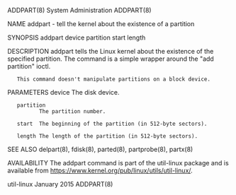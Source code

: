 ADDPART(8)                                                                                  System Administration                                                                                  ADDPART(8)

NAME
       addpart - tell the kernel about the existence of a partition

SYNOPSIS
       addpart device partition start length

DESCRIPTION
       addpart tells the Linux kernel about the existence of the specified partition.  The command is a simple wrapper around the "add partition" ioctl.

       This command doesn't manipulate partitions on a block device.

PARAMETERS
       device The disk device.

       partition
              The partition number.

       start  The beginning of the partition (in 512-byte sectors).

       length The length of the partition (in 512-byte sectors).

SEE ALSO
       delpart(8), fdisk(8), parted(8), partprobe(8), partx(8)

AVAILABILITY
       The addpart command is part of the util-linux package and is available from https://www.kernel.org/pub/linux/utils/util-linux/.

util-linux                                                                                       January 2015                                                                                      ADDPART(8)
